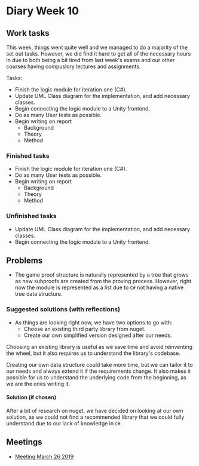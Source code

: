# Diary Week 10

## Work tasks

This week, things went quite well and we managed to do a majority of the set out tasks. However, we did find it hard to get all of the necessary hours in due to both being a bit tired from last week's exams and our other courses having compuslory lectures and assignments.

Tasks:

- Finish the logic module for iteration one (C#).
- Update UML Class diagram for the implementation, and add necessary classes.
- Begin connecting the logic module to a Unity frontend.
- Do as many User tests as possible.
- Begin writing on report
  - Background
  - Theory
  - Method

### Finished tasks

- Finish the logic module for iteration one (C#).
- Do as many User tests as possible.
- Begin writing on report
  - Background
  - Theory
  - Method

### Unfinished tasks

- Update UML Class diagram for the implementation, and add necessary classes.
- Begin connecting the logic module to a Unity frontend.

## Problems

- The game proof structure is naturally represented by a tree that grows as new subproofs are created from the proving process. However, right now the module is represented as a list due to `C#` not having a native tree data structure. 

### Suggested solutions (with reflections)

- As things are looking right now, we have two options to go with:
  - Choose an existing third party library from nuget.
  - Create our own simplified version designed after our needs.

Choosing an existing library is useful as we save time and avoid reinventing the wheel, but it also requires us to understand the library's codebase.

Creating our own data structure could take more time, but we can tailor it to our needs and always extend it if the requirements change. It also makes it possible for us to understand the underlying code from the beginning, as we are the ones writing it.

#### Solution (if chosen)

After a bit of research on nuget, we have decided on looking at our own solution, as we could not find a recommended library that we could fully understand due to our lack of knowledge in `C#`.

## Meetings

- [Meeting March 26 2019](../meetings/meeting-26-03-19.md)

